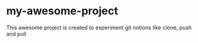 # my-awesome-project

This awesome project is created to experiment git notions like clone, push and pull

